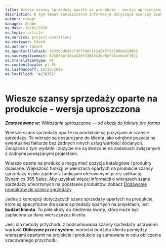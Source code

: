 ```yaml
---
title: Wiesze szansy sprzedaży oparte na produkcie - wersja uproszczona
description: W tym temat zamieszczono informacje dotyczące wierszy szansy sprzedaży opartych na produkcie w Project Operations.
author: rumant
manager: Annbe
ms.date: 10/01/2020
ms.topic: article
ms.service: project-operations
ms.reviewer: kfend
ms.author: rumant
ms.openlocfilehash: fd32bedb94cf36f706c112a845f342d9dde19805
ms.sourcegitcommit: 625878bf48ea530f3381843be0e778cebbbf1922
ms.translationtype: HT
ms.contentlocale: pl-PL
ms.lasthandoff: 10/30/2020
ms.locfileid: "4176352"
---
```

# <a name="product-based-opportunity-lines---lite"></a>Wiesze szansy sprzedaży oparte na produkcie - wersja uproszczona

_**Zastosowane w:** Wdrażanie uproszczone — od okazji do faktury pro forma_

Wiersze szans sprzedaży oparte na produkcie są pozycjami w szansie sprzedaży. Te wiersze są dostarczane do klienta jako odrębne pozycje na ewentualnej fakturze bez żadnych innych usług wartości dodanych. Związane z tym wydatki i zużycie nie są śledzone na zadaniach związanych z żadnymi powiązanymi projektami.

Wiersze oparte na produkcie mogą mieć pozycje katalogowe i produkty dopisane. Większość funkcji w wierszach opartych na produkcie szansy sprzedaży działa zgodnie z funkcjami oferowanymi przez aplikację Dynamics 365 Sales. Aby uzyskać więcej informacji o wierszach szans sprzedaży utworzonych na podstawie produktów, zobacz [Dodawanie produktów do szansy sprzedaży](https://docs.microsoft.com/dynamics365/sales-enterprise/add-products-opportunity).

Jedną z koncepcji dotyczących szans sprzedaży opartych na produkcie, które są specyficzne dla szans sprzedaży opartych na projektach, jest **budżet klienta**. To pole służy do śledzenia kwoty, która może być zapłacona za dany wiersz przez klienta.

Jeśli dla metody przychodu z podsumowania szansy sprzedaży ustawiono wartość **Obliczone przez system**, wartości budżetu klienta pomiędzy wierszami opartymi na projekcie i produkcie są sumowane w celu obliczenia szacowanego przychodu.

